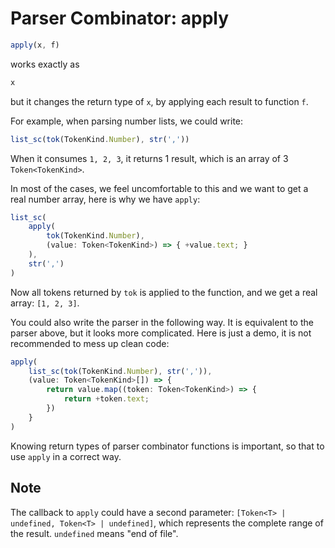 # Parser Combinator: apply

```typescript
apply(x, f)
```

works exactly as

```typescript
x
```

but it changes the return type of `x`, by applying each result to function `f`.

For example, when parsing number lists, we could write:

```typescript
list_sc(tok(TokenKind.Number), str(','))
```

When it consumes `1, 2, 3`, it returns 1 result, which is an array of 3 `Token<TokenKind>`.

In most of the cases, we feel uncomfortable to this and we want to get a real number array, here is why we have `apply`:

```typescript
list_sc(
    apply(
        tok(TokenKind.Number),
        (value: Token<TokenKind>) => { +value.text; }
    ),
    str(',')
)
```

Now all tokens returned by `tok` is applied to the function, and we get a real array: `[1, 2, 3]`.

You could also write the parser in the following way. It is equivalent to the parser above, but it looks more complicated. Here is just a demo, it is not recommended to mess up clean code:

```typescript
apply(
    list_sc(tok(TokenKind.Number), str(',')),
    (value: Token<TokenKind>[]) => {
        return value.map((token: Token<TokenKind>) => {
            return +token.text;
        })
    }
)
```

Knowing return types of parser combinator functions is important, so that to use `apply` in a correct way.

## Note

The callback to `apply` could have a second parameter: `[Token<T> | undefined, Token<T> | undefined]`, which represents the complete range of the result.
`undefined` means "end of file".
